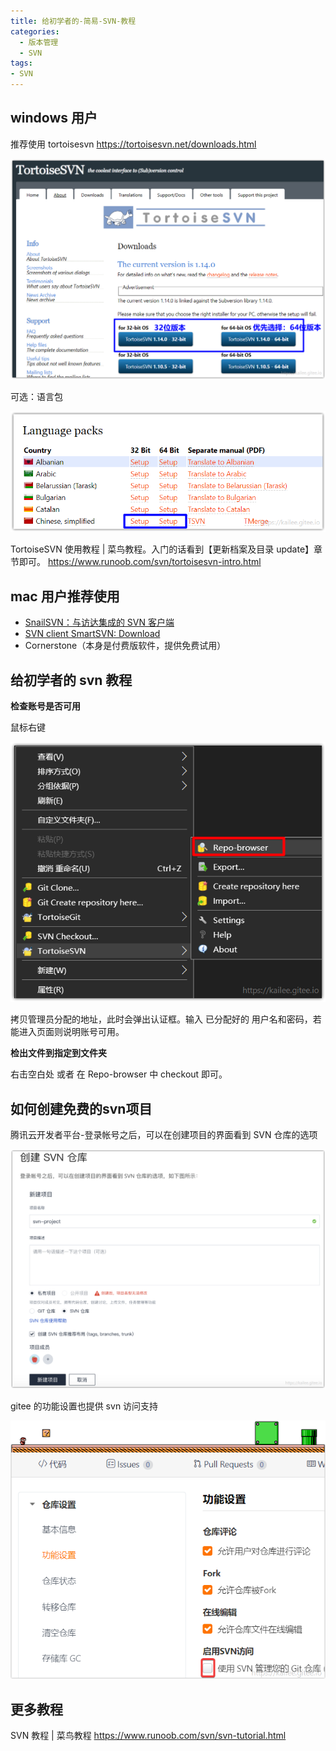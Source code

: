 ```yaml
---
title: 给初学者的-简易-SVN-教程
categories:
  - 版本管理
  - SVN
tags:
- SVN
---
```


## windows 用户

推荐使用 tortoisesvn
<https://tortoisesvn.net/downloads.html>

![tortoisesvn](./imgs/%E7%BB%99%E5%88%9D%E5%AD%A6%E8%80%85%E7%9A%84-%E7%AE%80%E6%98%93-SVN-%E6%95%99%E7%A8%8B/1662509-356cd053b08b8e31.png)

可选：语言包

![语言包](./imgs/%E7%BB%99%E5%88%9D%E5%AD%A6%E8%80%85%E7%9A%84-%E7%AE%80%E6%98%93-SVN-%E6%95%99%E7%A8%8B/1662509-991922411b1c3224.png)

TortoiseSVN 使用教程 | 菜鸟教程。入门的话看到【更新档案及目录 update】章节即可。
<https://www.runoob.com/svn/tortoisesvn-intro.html>

## mac 用户推荐使用

* [SnailSVN：与访达集成的 SVN 客户端](https://apps.apple.com/cn/app/snailsvn-%E4%B8%93%E4%B8%9A%E7%89%88-%E4%B8%8E%E8%AE%BF%E8%BE%BE%E9%9B%86%E6%88%90%E7%9A%84-svn-%E5%AE%A2%E6%88%B7%E7%AB%AF/id847259925)
* [SVN client SmartSVN: Download](https://www.smartsvn.com/download/)
* Cornerstone（本身是付费版软件，提供免费试用）

## 给初学者的 svn 教程

**检查账号是否可用**

鼠标右键

![鼠标右键](./imgs/%E7%BB%99%E5%88%9D%E5%AD%A6%E8%80%85%E7%9A%84-%E7%AE%80%E6%98%93-SVN-%E6%95%99%E7%A8%8B/1662509-bbe18ad7495f70c7.png)

拷贝管理员分配的地址，此时会弹出认证框。输入 已分配好的 用户名和密码，若能进入页面则说明账号可用。

**检出文件到指定到文件夹**

右击空白处 或者 在 Repo-browser 中 checkout 即可。

## 如何创建免费的svn项目

腾讯云开发者平台-登录帐号之后，可以在创建项目的界面看到 SVN 仓库的选项

![腾讯云开发者平台](./imgs/%E7%BB%99%E5%88%9D%E5%AD%A6%E8%80%85%E7%9A%84-%E7%AE%80%E6%98%93-SVN-%E6%95%99%E7%A8%8B/1662509-62590168b8e026c3.png)

gitee 的功能设置也提供 svn 访问支持

![gitee 平台](./imgs/%E7%BB%99%E5%88%9D%E5%AD%A6%E8%80%85%E7%9A%84-%E7%AE%80%E6%98%93-SVN-%E6%95%99%E7%A8%8B/5.png)

## 更多教程

SVN 教程 | 菜鸟教程 <https://www.runoob.com/svn/svn-tutorial.html>
